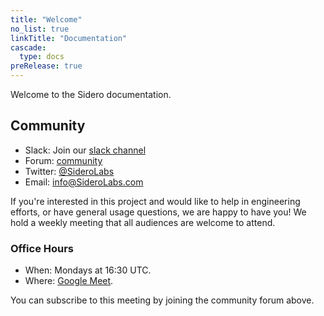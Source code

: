 ```yaml
---
title: "Welcome"
no_list: true
linkTitle: "Documentation"
cascade:
  type: docs
preRelease: true
---
```


Welcome to the Sidero documentation.

## Community

- Slack: Join our [slack channel](https://slack.dev.talos-systems.io)
- Forum: [community](https://groups.google.com/a/SideroLabs.com/forum/#!forum/community)
- Twitter: [@SideroLabs](https://twitter.com/SideroLabs)
- Email: [info@SideroLabs.com](mailto:info@SideroLabs.com)

If you're interested in this project and would like to help in engineering efforts, or have general usage questions, we are happy to have you!
We hold a weekly meeting that all audiences are welcome to attend.

### Office Hours

- When: Mondays at 16:30 UTC.
- Where: [Google Meet](https://meet.google.com/day-pxhv-zky).

You can subscribe to this meeting by joining the community forum above.
